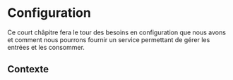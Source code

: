 # Configuration

Ce court châpitre fera le tour des besoins en configuration que nous avons et comment nous pourrons fournir
un service permettant de gérer les entrées et les consommer.

## Contexte
